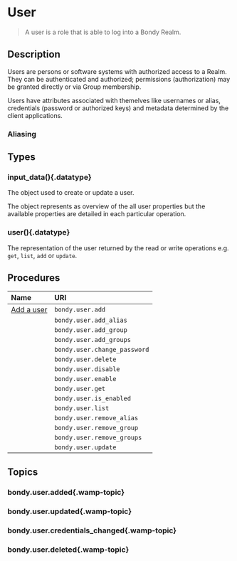 # User
> A user is a role that is able to log into a Bondy Realm.

## Description
Users are persons or software systems with authorized access to a Realm. They can be authenticated and authorized; permissions (authorization) may be granted directly or via Group  membership.

Users have attributes associated with themelves like usernames or alias, credentials (password or authorized keys) and metadata determined by the client applications.

### Aliasing

## Types
### input_data(){.datatype}
The object used to create or update a user.

The object represents as overview of the all user properties but the available properties are detailed in each particular operation.

<DataTreeView :data="inputCreateData" :maxDepth="10" />

### user(){.datatype}
The representation of the user returned by the read or write operations e.g. `get`, `list`, `add` or `update`.

<DataTreeView :data="user" :maxDepth="10" />

## Procedures

|Name|URI|
|:---|:---|
|[Add a user](#add-a-user)|`bondy.user.add`
||`bondy.user.add_alias`
||`bondy.user.add_group`|
||`bondy.user.add_groups`|
||`bondy.user.change_password`|
||`bondy.user.delete`|
||`bondy.user.disable`|
||`bondy.user.enable`|
||`bondy.user.get`|
||`bondy.user.is_enabled`|
||`bondy.user.list`|
||`bondy.user.remove_alias`|
||`bondy.user.remove_group`|
||`bondy.user.remove_groups`|
||`bondy.user.update`|


## Topics

### bondy.user.added{.wamp-topic}
### bondy.user.updated{.wamp-topic}
### bondy.user.credentials_changed{.wamp-topic}
### bondy.user.deleted{.wamp-topic}

<script>
const userData = {
	"username": {
		"type": "string",
		"required": true,
		"mutable": false,
		"description": "The user identifier."
	},
	"password": {
		"type": "string",
		"required": false,
		"mutable": true,
		"description": "The user password."
	},
	"authorized_keys": {
		"type": "array",
		"required": false,
		"mutable": false,
		"description": "The authorized keys.",
        "items": {
			"type": "string"
		}
	},
	"groups" :  {
		"type": "array",
		"required": false,
		"mutable": true,
		"description": "A list of group names.",
		"items": {
			"type": "string"
		}
	},
	"sso_realm_uri": {
		"type": "string",
		"required": true,
		"mutable": false,
		"description": "If present, this it the URI of the SSO Realm where the user is auhenticated. Once a user has been associated with an SSO realm it cannot be changed.",
		"default": undefined
	},
    "enabled" : {
		"type": "boolean",
		"required": true,
		"mutable": true,
		"description": "If the user is enabled or not.",
        "default": true
	},
    "meta": {
        "type": "map",
        "required": true,
		"mutable": true,
		"description": "User metadata.",
        "default": {}
    }
};

const inputCreateData = {...userData};
const inputUpdateData = {...userData};

const user = {...userData};

export default {
	data() {
        return {
			inputCreateData: JSON.stringify(inputCreateData),
            user: JSON.stringify(user),
			createArgs: JSON.stringify({
				0: {
					"type": "object",
					"description": "The user configuration data",
					"mutable": true,
					"properties" : inputCreateData
				}
			}),
			createResult: JSON.stringify({
				0: {
					"type": "object",
					"description": "The created user.",
					"mutable": true,
					"properties" : user
				}
			}),
            inputUpdateData: JSON.stringify(inputUpdateData),
            updateArgs: JSON.stringify({
                0: {
                    "type": "string",
                    "required": true,
                    "description" : "The username or uuid of the user you want to update."
                },
				1: {
					"type": "object",
					"description": "The user configuration data",
					"mutable": true,
					"properties" : inputUpdateData
				}
			}),
			updateResult: JSON.stringify({
				0: {
					"type": "object",
					"description": "The updated user.",
					"mutable": true,
					"properties" : user
				}
			})
		}
	}
};
</script>